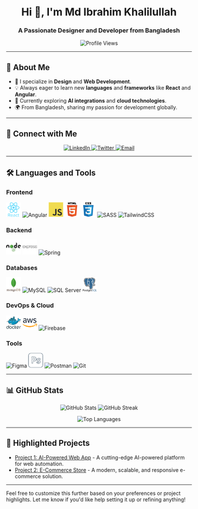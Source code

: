 <h1 align="center">Hi 👋, I'm Md Ibrahim Khalilullah</h1>
<h3 align="center">A Passionate Designer and Developer from Bangladesh</h3>

<p align="center">
  <img src="https://komarev.com/ghpvc/?username=ibrahim2337&label=Profile%20views&color=0e75b6&style=flat" alt="Profile Views" />
</p>

---

## 🚀 About Me

- 🌟 I specialize in **Design** and **Web Development**.
- 💡 Always eager to learn new **languages** and **frameworks** like **React** and **Angular**.
- 🎯 Currently exploring **AI integrations** and **cloud technologies**.
- 🌍 From Bangladesh, sharing my passion for development globally.

---

## 🔗 Connect with Me

<p align="center">
  <a href="https://linkedin.com/in/your-profile" target="_blank">
    <img src="https://www.vectorlogo.zone/logos/linkedin/linkedin-icon.svg" alt="LinkedIn" width="40" height="40" />
  </a>
  <a href="https://twitter.com/your-profile" target="_blank">
    <img src="https://www.vectorlogo.zone/logos/twitter/twitter-icon.svg" alt="Twitter" width="40" height="40" />
  </a>
  <a href="mailto:your-email@example.com">
    <img src="https://www.vectorlogo.zone/logos/gmail/gmail-icon.svg" alt="Email" width="40" height="40" />
  </a>
</p>

---

## 🛠️ Languages and Tools

### Frontend
<p>
  <img src="https://raw.githubusercontent.com/devicons/devicon/master/icons/react/react-original-wordmark.svg" alt="React" width="40" height="40" />
  <img src="https://angular.io/assets/images/logos/angular/angular.svg" alt="Angular" width="40" height="40" />
  <img src="https://raw.githubusercontent.com/devicons/devicon/master/icons/javascript/javascript-original.svg" alt="JavaScript" width="40" height="40" />
  <img src="https://raw.githubusercontent.com/devicons/devicon/master/icons/html5/html5-original-wordmark.svg" alt="HTML" width="40" height="40" />
  <img src="https://raw.githubusercontent.com/devicons/devicon/master/icons/css3/css3-original-wordmark.svg" alt="CSS" width="40" height="40" />
  <img src="https://www.vectorlogo.zone/logos/sass/sass-icon.svg" alt="SASS" width="40" height="40" />
  <img src="https://www.vectorlogo.zone/logos/tailwindcss/tailwindcss-icon.svg" alt="TailwindCSS" width="40" height="40" />
</p>

### Backend
<p>
  <img src="https://raw.githubusercontent.com/devicons/devicon/master/icons/nodejs/nodejs-original-wordmark.svg" alt="Node.js" width="40" height="40" />
  <img src="https://raw.githubusercontent.com/devicons/devicon/master/icons/express/express-original-wordmark.svg" alt="Express.js" width="40" height="40" />
  <img src="https://www.vectorlogo.zone/logos/springio/springio-icon.svg" alt="Spring" width="40" height="40" />
</p>

### Databases
<p>
  <img src="https://raw.githubusercontent.com/devicons/devicon/master/icons/mongodb/mongodb-original-wordmark.svg" alt="MongoDB" width="40" height="40" />
  <img src="https://www.vectorlogo.zone/logos/mysql/mysql-ar21.svg" alt="MySQL" width="40" height="40" />
  <img src="https://www.svgrepo.com/show/303229/microsoft-sql-server-logo.svg" alt="SQL Server" width="40" height="40" />
  <img src="https://raw.githubusercontent.com/devicons/devicon/master/icons/postgresql/postgresql-original-wordmark.svg" alt="PostgreSQL" width="40" height="40" />
</p>

### DevOps & Cloud
<p>
  <img src="https://raw.githubusercontent.com/devicons/devicon/master/icons/docker/docker-original-wordmark.svg" alt="Docker" width="40" height="40" />
  <img src="https://raw.githubusercontent.com/devicons/devicon/master/icons/amazonwebservices/amazonwebservices-original-wordmark.svg" alt="AWS" width="40" height="40" />
  <img src="https://www.vectorlogo.zone/logos/firebase/firebase-icon.svg" alt="Firebase" width="40" height="40" />
</p>

### Tools
<p>
  <img src="https://www.vectorlogo.zone/logos/figma/figma-icon.svg" alt="Figma" width="40" height="40" />
  <img src="https://raw.githubusercontent.com/devicons/devicon/master/icons/photoshop/photoshop-line.svg" alt="Photoshop" width="40" height="40" />
  <img src="https://www.vectorlogo.zone/logos/getpostman/getpostman-icon.svg" alt="Postman" width="40" height="40" />
  <img src="https://www.vectorlogo.zone/logos/git-scm/git-scm-icon.svg" alt="Git" width="40" height="40" />
</p>

---

## 📊 GitHub Stats

<p align="center">
  <img src="https://github-readme-stats.vercel.app/api?username=ibrahim2337&show_icons=true&theme=radical" alt="GitHub Stats" width="400" />
  <img src="https://github-readme-streak-stats.herokuapp.com/?user=ibrahim2337&theme=radical" alt="GitHub Streak" width="400" />
</p>

<p align="center">
  <img src="https://github-readme-stats.vercel.app/api/top-langs?username=ibrahim2337&show_icons=true&locale=en&layout=compact&theme=radical" alt="Top Languages" />
</p>

---

## 🌟 Highlighted Projects
- [Project 1: AI-Powered Web App](https://github.com/ibrahim2337/project1) - A cutting-edge AI-powered platform for web automation.
- [Project 2: E-Commerce Store](https://github.com/ibrahim2337/project2) - A modern, scalable, and responsive e-commerce solution.

---

Feel free to customize this further based on your preferences or project highlights. Let me know if you'd like help setting it up or refining anything!
